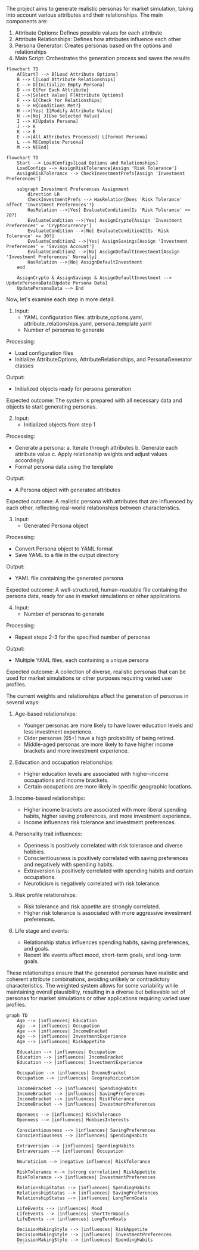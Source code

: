 
The project aims to generate realistic personas for market simulation, taking into account various attributes and their relationships. The main components are:

1. Attribute Options: Defines possible values for each attribute
2. Attribute Relationships: Defines how attributes influence each other
3. Persona Generator: Creates personas based on the options and relationships
4. Main Script: Orchestrates the generation process and saves the results

```mermaid
flowchart TD
    A[Start] --> B[Load Attribute Options]
    B --> C[Load Attribute Relationships]
    C --> D[Initialize Empty Persona]
    D --> E{For Each Attribute}
    E -->|Select Value| F[Attribute Options]
    F --> G[Check for Relationships]
    G --> H{Conditions Met?}
    H -->|Yes| I[Modify Attribute Value]
    H -->|No| J[Use Selected Value]
    I --> K[Update Persona]
    J --> K
    K --> E
    E -->|All Attributes Processed| L[Format Persona]
    L --> M[Complete Persona]
    M --> N[End]

```

```mermaid
flowchart TD
    Start --> LoadConfigs[Load Options and Relationships]
    LoadConfigs --> AssignRiskTolerance[Assign 'Risk Tolerance']
    AssignRiskTolerance --> CheckInvestmentPrefs[Assign 'Investment Preferences']

    subgraph Investment Preferences Assignment
        direction LR
        CheckInvestmentPrefs --> HasRelation{Does 'Risk Tolerance' affect 'Investment Preferences'?}
        HasRelation -->|Yes| EvaluateCondition[Is 'Risk Tolerance' >= 70?]
        EvaluateCondition -->|Yes| AssignCrypto[Assign 'Investment Preferences' = 'Cryptocurrency']
        EvaluateCondition -->|No| EvaluateCondition2[Is 'Risk Tolerance' <= 30?]
        EvaluateCondition2 -->|Yes| AssignSavings[Assign 'Investment Preferences' = 'Savings Account']
        EvaluateCondition2 -->|No| AssignDefaultInvestment[Assign 'Investment Preferences' Normally]
        HasRelation -->|No| AssignDefaultInvestment
    end

    AssignCrypto & AssignSavings & AssignDefaultInvestment --> UpdatePersonaData[Update Persona Data]
    UpdatePersonaData --> End
```

Now, let's examine each step in more detail:

1. Input:
   - YAML configuration files: attribute_options.yaml, attribute_relationships.yaml, persona_template.yaml
   - Number of personas to generate

Processing:
   - Load configuration files
   - Initialize AttributeOptions, AttributeRelationships, and PersonaGenerator classes

Output:
   - Initialized objects ready for persona generation

Expected outcome: The system is prepared with all necessary data and objects to start generating personas.

2. Input:
   - Initialized objects from step 1

Processing:
   - Generate a persona:
     a. Iterate through attributes
     b. Generate each attribute value
     c. Apply relationship weights and adjust values accordingly
   - Format persona data using the template

Output:
   - A Persona object with generated attributes

Expected outcome: A realistic persona with attributes that are influenced by each other, reflecting real-world relationships between characteristics.

3. Input:
   - Generated Persona object

Processing:
   - Convert Persona object to YAML format
   - Save YAML to a file in the output directory

Output:
   - YAML file containing the generated persona

Expected outcome: A well-structured, human-readable file containing the persona data, ready for use in market simulations or other applications.

4. Input:
   - Number of personas to generate

Processing:
   - Repeat steps 2-3 for the specified number of personas

Output:
   - Multiple YAML files, each containing a unique persona

Expected outcome: A collection of diverse, realistic personas that can be used for market simulations or other purposes requiring varied user profiles.

The current weights and relationships affect the generation of personas in several ways:

1. Age-based relationships:
   - Younger personas are more likely to have lower education levels and less investment experience.
   - Older personas (65+) have a high probability of being retired.
   - Middle-aged personas are more likely to have higher income brackets and more investment experience.

2. Education and occupation relationships:
   - Higher education levels are associated with higher-income occupations and income brackets.
   - Certain occupations are more likely in specific geographic locations.

3. Income-based relationships:
   - Higher income brackets are associated with more liberal spending habits, higher saving preferences, and more investment experience.
   - Income influences risk tolerance and investment preferences.

4. Personality trait influences:
   - Openness is positively correlated with risk tolerance and diverse hobbies.
   - Conscientiousness is positively correlated with saving preferences and negatively with spending habits.
   - Extraversion is positively correlated with spending habits and certain occupations.
   - Neuroticism is negatively correlated with risk tolerance.

5. Risk profile relationships:
   - Risk tolerance and risk appetite are strongly correlated.
   - Higher risk tolerance is associated with more aggressive investment preferences.

6. Life stage and events:
   - Relationship status influences spending habits, saving preferences, and goals.
   - Recent life events affect mood, short-term goals, and long-term goals.

These relationships ensure that the generated personas have realistic and coherent attribute combinations, avoiding unlikely or contradictory characteristics. The weighted system allows for some variability while maintaining overall plausibility, resulting in a diverse but believable set of personas for market simulations or other applications requiring varied user profiles.

```mermaid
graph TD
    Age --> |influences| Education
    Age --> |influences| Occupation
    Age --> |influences| IncomeBracket
    Age --> |influences| InvestmentExperience
    Age --> |influences| RiskAppetite

    Education --> |influences| Occupation
    Education --> |influences| IncomeBracket
    Education --> |influences| InvestmentExperience

    Occupation --> |influences| IncomeBracket
    Occupation --> |influences| GeographicLocation

    IncomeBracket --> |influences| SpendingHabits
    IncomeBracket --> |influences| SavingPreferences
    IncomeBracket --> |influences| RiskTolerance
    IncomeBracket --> |influences| InvestmentPreferences

    Openness --> |influences| RiskTolerance
    Openness --> |influences| HobbiesInterests

    Conscientiousness --> |influences| SavingPreferences
    Conscientiousness --> |influences| SpendingHabits

    Extraversion --> |influences| SpendingHabits
    Extraversion --> |influences| Occupation

    Neuroticism --> |negative influence| RiskTolerance

    RiskTolerance <--> |strong correlation| RiskAppetite
    RiskTolerance --> |influences| InvestmentPreferences

    RelationshipStatus --> |influences| SpendingHabits
    RelationshipStatus --> |influences| SavingPreferences
    RelationshipStatus --> |influences| LongTermGoals

    LifeEvents --> |influences| Mood
    LifeEvents --> |influences| ShortTermGoals
    LifeEvents --> |influences| LongTermGoals

    DecisionMakingStyle --> |influences| RiskAppetite
    DecisionMakingStyle --> |influences| InvestmentPreferences
    DecisionMakingStyle --> |influences| SpendingHabits
    ```